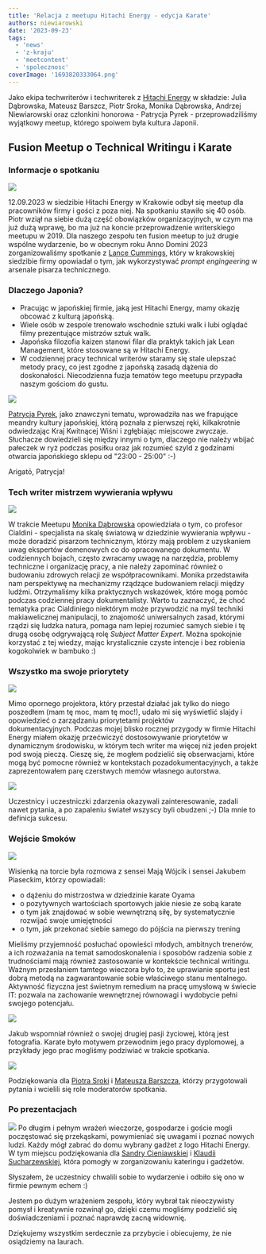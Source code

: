```yaml
---
title: 'Relacja z meetupu Hitachi Energy - edycja Karate'
authors: niewiarowski
date: '2023-09-23'
tags:
  - 'news'
  - 'z-kraju'
  - 'meetcontent'
  - 'spolecznosc'
coverImage: '1693820333064.png'
---
```


Jako ekipa techwriterów i techwriterek z [Hitachi Energy](https://www.linkedin.com/company/hitachienergy/mycompany/) w składzie: Julia Dąbrowska, Mateusz Barszcz, Piotr Sroka, Monika Dąbrowska, Andrzej Niewiarowski oraz członkini honorowa - Patrycja Pyrek - przeprowadziliśmy wyjątkowy meetup, którego spoiwem była kultura Japonii. 

<!--truncate-->

## Fusion Meetup o Technical Writingu i Karate
### Informacje o spotkaniu

![](images/meta_prez.png)

12.09.2023 w siedzibie Hitachi Energy w Krakowie odbył się meetup dla pracowników firmy i gości z poza niej. Na spotkaniu stawiło się 40 osób. Piotr wziął na siebie dużą część obowiązków organizacyjnych, w czym ma już dużą wprawę, bo ma już na koncie przeprowadzenie writerskiego meetupu w 2019. Dla naszego zespołu ten fusion meetup to już drugie wspólne wydarzenie, bo w obecnym roku Anno Domini 2023 zorganizowaliśmy spotkanie z [Lance Cummings](https://www.linkedin.com/in/lance-cummings-phd/), który w krakowskiej siedzibie firmy opowiadał o tym, jak wykorzystywać *prompt engingeering* w arsenale pisarza technicznego.

### Dlaczego Japonia?

* Pracując w japońskiej firmie, jaką jest Hitachi Energy, mamy okazję obcować z kulturą japońską. 
* Wiele osób w zespole trenowało wschodnie sztuki walk i lubi oglądać filmy prezentujące mistrzów sztuk walk. 
* Japońska filozofia kaizen stanowi filar dla praktyk takich jak Lean Management, które stosowane są w Hitachi Energy. 
* W codziennej pracy technical writerów staramy się stale ulepszać metody pracy, co jest zgodne z japońską zasadą dążenia do doskonałości.
Niecodzienna fuzja tematów tego meetupu przypadła naszym gościom do gustu.

![](images/patrycja_jap.jpg)

[Patrycja Pyrek](https://www.linkedin.com/in/patrycja-pyrek/), jako znawczyni tematu, wprowadziła nas we frapujące meandry kultury japońskiej, którą poznała z pierwszej ręki, kilkakrotnie odwiedzając Kraj Kwitnącej Wiśni i zgłębiając miejscowe zwyczaje. Słuchacze dowiedzieli się między innymi o tym, dlaczego nie należy wbijać pałeczek w ryż podczas posiłku oraz jak rozumieć szyld z godzinami otwarcia japońskiego sklepu od "23:00 - 25:00" :-)

Arigatō, Patrycja!


### Tech writer mistrzem wywierania wpływu

![](images/1694696569715.jpg)

W trakcie Meetupu [Monika Dąbrowska](https://www.linkedin.com/in/monika-klimek1/) opowiedziała o tym, co profesor Cialdini - specjalista na skalę światową w dziedzinie wywierania wpływu - może doradzić pisarzom technicznym, którzy mają problem z uzyskaniem uwag ekspertów domenowych co do opracowanego dokumentu. W codziennych bojach, często zwracamy uwagę na narzędzia, problemy techniczne i organizację pracy, a nie należy zapominać również o budowaniu zdrowych relacji ze współpracownikami. Monika przedstawiła nam perspektywę na mechanizmy rządzące budowaniem relacji między ludźmi. Otrzymaliśmy kilka praktycznych wskazówek, które mogą pomóc podczas codziennej pracy dokumentalisty. 
Warto tu zaznaczyć, że choć tematyka prac Cialdiniego niektórym może przywodzić na myśl techniki makiawelicznej manipulacji, to znajomość uniwersalnych zasad, którymi rządzi się ludzka natura, pomaga nam lepiej rozumieć samych siebie i tę drugą osobę odgrywającą rolę *Subject Matter Expert*. Można spokojnie korzystać z tej wiedzy, mając krystalicznie czyste intencje i bez robienia kogokolwiek w bambuko :) 

### Wszystko ma swoje priorytety

![](images/andy_prez.jpg)

Mimo opornego projektora, który przestał działać jak tylko do niego poszedłem (mam tę moc, mam tę moc!), udało mi się wyświetlić slajdy i opowiedzieć o zarządzaniu priorytetami projektów dokumentacyjnych. Podczas mojej blisko rocznej przygody w firmie Hitachi Energy miałem okazję przećwiczyć dostosowywanie priorytetów w dynamicznym środowisku, w którym tech writer ma więcej niż jeden projekt pod swoją pieczą. Cieszę się, że mogłem podzielić się obserwacjami, które mogą być pomocne również w kontekstach pozadokumentacyjnych, a także zaprezentowałem parę czerstwych memów własnego autorstwa.

![](images/lee.png)

Uczestnicy i uczestniczki zdarzenia okazywali zainteresowanie, zadali nawet pytania, a po zapaleniu świateł wszyscy byli obudzeni ;-) Dla mnie to definicja sukcesu.

### Wejście Smoków

![](images/1694696568105.jpg)

Wisienką na torcie była rozmowa z sensei Mają Wójcik i sensei Jakubem Piaseckim, którzy opowiadali:
* o dążeniu do mistrzostwa w dziedzinie karate Oyama
* o pozytywnych wartościach sportowych jakie niesie ze sobą karate
* o tym jak znajdować w sobie wewnętrzną siłę, by systematycznie rozwijać swoje umiejętności
* o tym, jak przekonać siebie samego do pójścia na pierwszy trening

Mieliśmy przyjemność posłuchać opowieści młodych, ambitnych trenerów, a ich rozważania na temat samodoskonalenia i sposobów radzenia sobie z trudnościami mają również zastosowanie w kontekście technical writingu. Ważnym przesłaniem tamtego wieczora było to, że uprawianie sportu jest dobrą metodą na zagwarantowanie sobie właściwego stanu mentalnego. Aktywność fizyczna jest świetnym remedium na pracę umysłową w świecie IT: pozwala na zachowanie wewnętrznej równowagi i wydobycie pełni swojego potencjału.

![](images/sensei.jpg)

Jakub wspomniał również o swojej drugiej pasji życiowej, którą jest fotografia. Karate było motywem przewodnim jego pracy dyplomowej, a przykłady jego prac mogliśmy podziwiać w trakcie spotkania.

![](images/interview_karate2.png)

Podziękowania dla [Piotra Sroki](https://www.linkedin.com/in/piotrsrokatechwriter/) i [Mateusza Barszcza](https://www.linkedin.com/in/mattbarszcz/), którzy przygotowali pytania i wcielili się role moderatorów spotkania.

### Po prezentacjach
![](images/team_he.png)
Po długim i pełnym wrażeń wieczorze, gospodarze i goście mogli poczęstować się przekąskami, powymieniać się uwagami i poznać nowych ludzi. Każdy mógł zabrać do domu wybrany gadżet z logo Hitachi Energy. W tym miejscu podziękowania dla [Sandry Cieniawskiej](https://www.linkedin.com/in/sandracieniawska/) i [Klaudii Sucharzewskiej](https://www.linkedin.com/in/klaudia-sucharzewska-048ba721a/), która pomogły w zorganizowaniu kateringu i gadżetów.

Słyszałem, że uczestnicy chwalili sobie to wydarzenie i odbiło się ono w firmie pewnym echem :)

Jestem po dużym wrażeniem zespołu, który wybrał tak nieoczywisty pomysł i kreatywnie rozwinął go, dzięki czemu mogliśmy podzielić się doświadczeniami i poznać naprawdę zacną widownię.

Dziękujemy wszystkim serdecznie za przybycie i obiecujemy, że nie osiądziemy na laurach. 